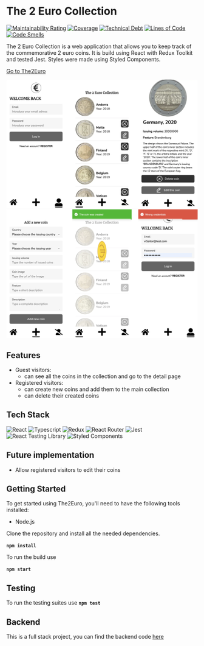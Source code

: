 # The 2 Euro Collection

[![Maintainability Rating](https://sonarcloud.io/api/project_badges/measure?project=rom-dem_the2euro-front&metric=sqale_rating)](https://sonarcloud.io/summary/new_code?id=rom-dem_the2euro-front)
[![Coverage](https://sonarcloud.io/api/project_badges/measure?project=rom-dem_the2euro-front&metric=coverage)](https://sonarcloud.io/summary/new_code?id=rom-dem_the2euro-front)
[![Technical Debt](https://sonarcloud.io/api/project_badges/measure?project=rom-dem_the2euro-front&metric=sqale_index)](https://sonarcloud.io/summary/new_code?id=rom-dem_the2euro-front)
[![Lines of Code](https://sonarcloud.io/api/project_badges/measure?project=rom-dem_the2euro-front&metric=ncloc)](https://sonarcloud.io/summary/new_code?id=rom-dem_the2euro-front)
[![Code Smells](https://sonarcloud.io/api/project_badges/measure?project=rom-dem_the2euro-front&metric=code_smells)](https://sonarcloud.io/summary/new_code?id=rom-dem_the2euro-front)

The 2 Euro Collection is a web application that allows you to keep track of the commemorative 2 euro coins. It is build using React with Redux Toolkit and tested Jest. Styles were made using Styled Components.

[Go to The2Euro](https://the2euro.vercel.app/)

![Login, Home, Detail](resources/images/the2euro_1.webp)
![Create, Modals](resources/images/the2euro_2.webp)

## Features

- Guest visitors:
  - can see all the coins in the collection and go to the detail page
- Registered visitors:
  - can create new coins and add them to the main collection
  - can delete their created coins

## Tech Stack

![React](https://img.shields.io/badge/-React-61DAFB?style=flat-square&logo=react&logoColor=white)
![Typescript](https://img.shields.io/badge/-Typescript-3178C6?style=flat-square&logo=typescript&logoColor=white)
![Redux](https://img.shields.io/badge/-Redux-764ABC?style=flat-square&logo=redux&logoColor=white)
![React Router](https://img.shields.io/badge/-React_Router-CA4245?style=flat-square&logo=react-router&logoColor=white)
![Jest](https://img.shields.io/badge/-Jest-C21325?style=flat-square&logo=jest&logoColor=white)
![React Testing Library](https://img.shields.io/badge/-React_Testing_Library-990000?style=flat-square&logo=react-testing-library&logoColor=white)
![Styled Components](https://img.shields.io/badge/-Styled_Components-DB7093?style=flat-square&logo=styled-components&logoColor=white)

## Future implementation

- Allow registered visitors to edit their coins

## Getting Started

To get started using The2Euro, you'll need to have the following tools installed:

- Node.js

Clone the repository and install all the needed dependencies.

**`npm install`**

To run the build use

**`npm start`**

## Testing

To run the testing suites use
**`npm test`**

## Backend

This is a full stack project, you can find the backend code [here](https://github.com/rom-dem/the2euro-back)
